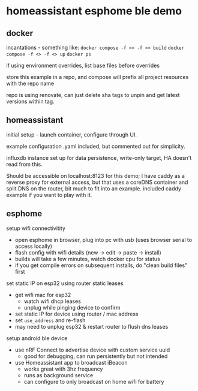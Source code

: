 # homeassistant esphome ble demo


## docker

incantations - something like:
`docker compose -f <> -f <> build`
`docker compose -f <> -f <> up`
`docker ps`

if using environment overrides, list base files before overrides

store this example in a repo, and compose will prefix all project resources with the repo name

repo is using renovate, can just delete sha tags to unpin and get latest versions within tag.

## homeassistant

initial setup - launch container, configure through UI.

example configuration .yaml included, but commented out for simplicity.

influxdb instance set up for data persistence, write-only target, HA doesn't read from this.

Should be accessible on localhost:8123 for this demo; I have caddy as a reverse proxy for external access, but that uses a coreDNS container and split DNS on the router, bit much to fit into an example. included caddy example if you want to play with it.

## esphome

setup wifi connectivitity
- open esphome in browser, plug into pc with usb (uses browser serial to access locally)
- flash config with wifi details (new -> edit -> paste -> install)
- builds will take a few minutes, watch docker cpu for status
- if you get compile errors on subsequent installs, do "clean build files" first

set static IP on esp32 using router static leases
- get wifi mac for esp32
    - watch wifi dhcp leases 
    - unplug while pinging device to confirm
- set static IP for device using router / mac address
- set `use_address` and re-flash
- may need to unplug esp32 & restart router to flush dns leases

setup android ble device
- use nRF Connect to advertise device with custom service uuid
    - good for debugging, can run persistently but not intended
- use Homeassistant app to broadcast iBeacon
    - works great with 3hz frequency
    - runs as background service
    - can configure to only broadcast on home wifi for battery



